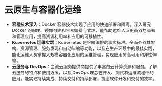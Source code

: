 # 云原生与容器化运维

- **容器技术深入**：Docker 容器技术实现了应用的快速部署和隔离。深入研究 Docker 的原理、镜像构建和容器编排与管理，能帮助运维人员更高效地部署和管理应用，提高资源利用率和应用的可移植性。
- **Kubernetes 运维实践**：Kubernetes 是容器编排的事实标准。全面介绍其架构、资源管理、服务发现和自动伸缩等功能，以及在生产环境中的最佳实践，能让运维人员掌握大规模容器化应用的运维管理，实现应用的高可用和弹性伸缩。
- **云服务与 DevOps**：主流云服务提供商提供了丰富的云计算资源和服务。了解云服务的特点和使用方法，以及 DevOps 理念在开发、测试和运维流程中的应用，能实现持续集成、持续交付和持续部署，提高软件开发和交付的效率。
